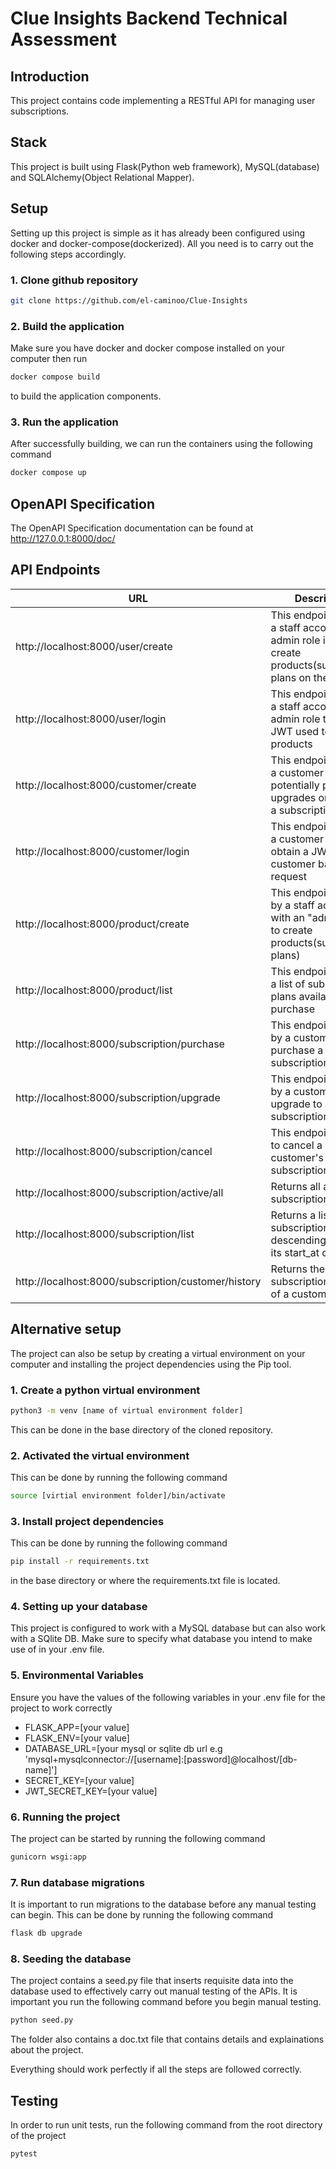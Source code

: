 # Clue Insights Backend Technical Assessment 

## Introduction

This project contains code implementing a RESTful API for managing user subscriptions.

## Stack
This project is built using Flask(Python web framework), MySQL(database) and SQLAlchemy(Object Relational Mapper).

## Setup

Setting up this project is simple as it has already been configured using docker and docker-compose(dockerized). All you need is to carry out the following steps accordingly.

### 1. Clone github repository
```bash
git clone https://github.com/el-caminoo/Clue-Insights
```
### 2. Build the application

Make sure you have docker and docker compose installed on your computer then run
```bash
docker compose build
```
to build the application components.

### 3. Run the application
After successfully building, we can run the containers using the following command
```bash
docker compose up
```

## OpenAPI Specification
The OpenAPI Specification documentation can be found at http://127.0.0.1:8000/doc/

## API Endpoints 
| URL      | Description | Remark  |
|----------|-------------|---------|
| http://localhost:8000/user/create | This endpoint creates a staff account with admin role in order to create products(subscription plans on the platform) | No JWT required
| http://localhost:8000/user/login  | This endpoint logs in a staff account with admin role to obtain a JWT used to create products | No JWT required 
| http://localhost:8000/customer/create | This endpoint creates a customer that potentially purchases, upgrades or cancels a subscription plan | No JWT required  
| http://localhost:8000/customer/login | This endpoint logs in a customer in order to obtain a JWT to make customer based request | No JWT required
| http://localhost:8000/product/create | This endpoint is used by a staff account with an "admin" role to create products(subscription plans) | JWT required
| http://localhost:8000/product/list | This endpoint returns a list of subscription plans available for purchase | No JWT required
| http://localhost:8000/subscription/purchase | This endpoint is used by a customer to purchase a subscription plan | JWT required
| http://localhost:8000/subscription/upgrade | This endpoint is used by a customer to upgrade to a new subscription plan | JWT required
| http://localhost:8000/subscription/cancel | This endpoint is used to cancel a customer's active subscription plan | JWT required
| http://localhost:8000/subscription/active/all | Returns all active subscriptions | No JWT required
| http://localhost:8000/subscription/list | Returns a list of subscriptions in descending order of its start_at column | No JWT required
| http://localhost:8000/subscription/customer/history | Returns the subscription history of a customer | JWT required


## Alternative setup
The project can also be setup by creating a virtual environment on your computer and installing the project dependencies using the Pip tool.

### 1. Create a python virtual environment
```bash
python3 -m venv [name of virtual environment folder]
```
This can be done in the base directory of the cloned repository.
### 2. Activated the virtual environment
This can be done by running the following command
```bash
source [virtial environment folder]/bin/activate
```

### 3. Install project dependencies
This can be done by running the following command
```bash
pip install -r requirements.txt
```
in the base directory or where the requirements.txt file is located.
### 4. Setting up your database
This project is configured to work with a MySQL database but can also work with a SQlite DB. Make sure to specify what database you intend to make use of in your .env file.

### 5. Environmental Variables
Ensure you have the values of the following variables in your .env file for the project to work correctly

* FLASK_APP=[your value]
* FLASK_ENV=[your value]
* DATABASE_URL=[your mysql or sqlite db url e.g 'mysql+mysqlconnector://[username]:[password]@localhost/[db-name]']
* SECRET_KEY=[your value]
* JWT_SECRET_KEY=[your value]
### 6. Running the project
The project can be started by running the following command
```bash
gunicorn wsgi:app 
```
### 7. Run database migrations
It is important to run migrations to the database before any manual testing can begin. This can be done by running the following command
```bash
flask db upgrade
```
### 8. Seeding the database
The project contains a seed.py file that inserts requisite data into the database used to effectively carry out manual testing of the APIs. It is important you run the following command before you begin manual testing.
```bash
python seed.py
```
The folder also contains a doc.txt file that contains details and explainations about the project.

Everything should work perfectly if all the steps are followed correctly.

## Testing

In order to run unit tests, run the following command from the root directory of the project
```bash
pytest
```